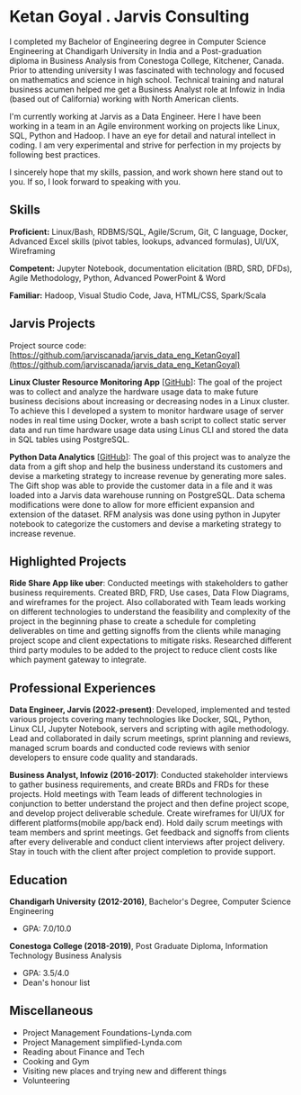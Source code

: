 # Ketan Goyal . Jarvis Consulting

I completed my Bachelor of Engineering degree in Computer Science Engineering at Chandigarh University in India and a Post-graduation diploma in Business Analysis from Conestoga College, Kitchener, Canada. Prior to attending university I was fascinated with technology and focused on mathematics and science in high school. Technical training and natural business acumen helped me get a Business Analyst role at Infowiz in India (based out of California) working with North American clients.

I'm currently working at Jarvis as a Data Engineer. Here I have been working in a team in an Agile environment working on projects like Linux, SQL, Python and Hadoop. I have an eye for detail and natural intellect in coding. I am very experimental and strive for perfection in my projects by following best practices.

I sincerely hope that my skills, passion, and work shown here stand out to you. If so, I look forward to speaking with you.

## Skills

**Proficient:** Linux/Bash, RDBMS/SQL, Agile/Scrum, Git, C language, Docker, Advanced Excel skills (pivot tables, lookups, advanced formulas), UI/UX, Wireframing

**Competent:** Jupyter Notebook, documentation elicitation (BRD, SRD, DFDs), Agile Methodology, Python, Advanced PowerPoint & Word

**Familiar:** Hadoop, Visual Studio Code, Java, HTML/CSS, Spark/Scala

## Jarvis Projects

Project source code: [https://github.com/jarviscanada/jarvis_data_eng_KetanGoyal](https://github.com/jarviscanada/jarvis_data_eng_KetanGoyal)


**Linux Cluster Resource Monitoring App** [[GitHub](https://github.com/jarviscanada/jarvis_data_eng_KetanGoyal/tree/master/linux_sql)]: The goal of the project was to collect and analyze the hardware usage data to make future business decisions about increasing or decreasing nodes in a Linux cluster. To achieve this I developed a system to monitor hardware usage of server nodes in real time using Docker, wrote a bash script to collect static server data and run time hardware usage data using Linus CLI and stored the data in SQL tables using PostgreSQL.

**Python Data Analytics** [[GitHub](https://github.com/jarviscanada/jarvis_data_eng_KetanGoyal/tree/master/python_data_anlytics)]: The goal of this project was to analyze the data from a gift shop and help the business understand its customers and devise a marketing strategy to increase revenue by generating more sales. The Gift shop was able to provide the customer data in a file and it was loaded into a Jarvis data warehouse running on PostgreSQL. Data schema modifications were done to allow for more efficient expansion and extension of the dataset. RFM analysis was done using python in Jupyter notebook to categorize the customers and devise a marketing strategy to increase revenue.


## Highlighted Projects
**Ride Share App like uber**: Conducted meetings with stakeholders to gather business requirements. Created BRD, FRD, Use cases, Data Flow Diagrams, and wireframes for the project. Also collaborated with Team leads working on different technologies to understand the feasibility and complexity of the project in the beginning phase to create a schedule for completing deliverables on time and getting signoffs from the clients while managing project scope and client expectations to mitigate risks. Researched different third party modules to be added to the project to reduce client costs like which payment gateway to integrate.


## Professional Experiences

**Data Engineer, Jarvis (2022-present)**: Developed, implemented and tested various projects covering many technologies like Docker, SQL, Python, Linux CLI, Jupyter Notebook, servers and scripting with agile methodology. Lead and collaborated in daily scrum meetings, sprint planning and reviews, managed scrum boards and conducted code reviews with senior developers to ensure code quality and standarads.

**Business Analyst, Infowiz (2016-2017)**: Conducted stakeholder interviews to gather business requirements, and create BRDs and FRDs for these projects. Hold meetings with Team leads of different technologies in conjunction to better understand the project and then define project scope, and develop project deliverable schedule. Create wireframes for UI/UX for different platforms(mobile app/back end). Hold daily scrum meetings with team members and sprint meetings. Get feedback and signoffs from clients after every deliverable and conduct client interviews after project delivery. Stay in touch with the client after project completion to provide support.


## Education
**Chandigarh University (2012-2016)**, Bachelor's Degree, Computer Science Engineering
- GPA: 7.0/10.0

**Conestoga College (2018-2019)**, Post Graduate Diploma, Information Technology Business Analysis
- GPA: 3.5/4.0
- Dean's honour list


## Miscellaneous
- Project Management Foundations-Lynda.com
- Project Management simplified-Lynda.com
- Reading about Finance and Tech
- Cooking and Gym
- Visiting new places and trying new and different things
- Volunteering
